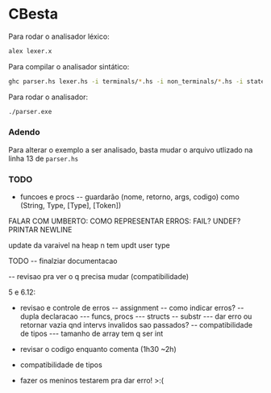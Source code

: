 # CBesta

Para rodar o analisador léxico:

```sh
alex lexer.x
```

Para compilar o analisador sintático:

```sh
ghc parser.hs lexer.hs -i terminals/*.hs -i non_terminals/*.hs -i state/*.hs -i execution/*.hs
```

Para rodar o analisador:
```sh
./parser.exe
```

### Adendo

Para alterar o exemplo a ser analisado, basta mudar o arquivo utlizado
na linha 13 de `parser.hs`


### TODO
- funcoes e procs
-- guardarão (nome, retorno, args, codigo) como (String, Type, [Type], [Token])


FALAR COM UMBERTO:
  COMO REPRESENTAR ERROS: FAIL? UNDEF?
  PRINTAR NEWLINE


  update da varaivel na heap n tem updt user type



TODO 
-- finalziar documentacao

-- revisao pra ver o q precisa mudar (compatibilidade)





5 e 6.12:
  - revisao e controle de erros
  -- assignment
  -- como indicar erros?
  -- dupla declaracao
  --- funcs, procs
  --- structs
  -- substr
  --- dar erro ou retornar vazia qnd intervs invalidos sao passados?
  -- compatibilidade de tipos
  --- tamanho de array tem q ser int

  - revisar o codigo enquanto comenta (1h30 ~2h)
  - compatibilidade de tipos
  - fazer os meninos testarem pra dar erro! >:(